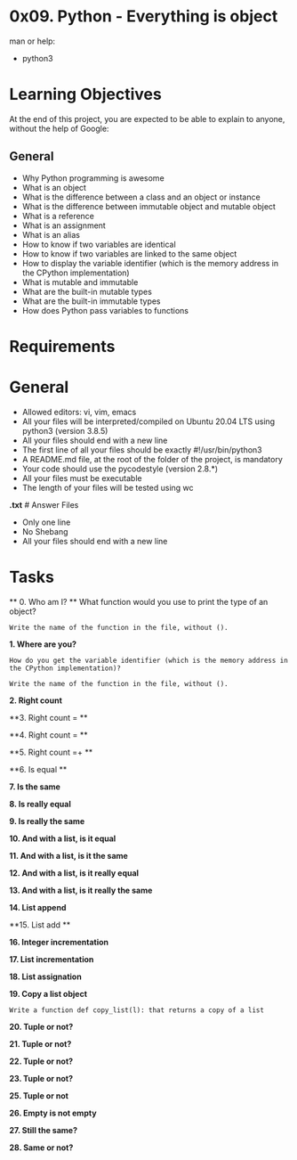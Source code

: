 # 0x09. Python - Everything is object

man or help:

- python3

# Learning Objectives

At the end of this project, you are expected to be able to explain to anyone, without the help of Google:

## General

- Why Python programming is awesome
- What is an object
- What is the difference between a class and an object or instance
- What is the difference between immutable object and mutable object
- What is a reference
- What is an assignment
- What is an alias
- How to know if two variables are identical
- How to know if two variables are linked to the same object
- How to display the variable identifier (which is the memory address in the CPython implementation)
- What is mutable and immutable
- What are the built-in mutable types
- What are the built-in immutable types
- How does Python pass variables to functions

# Requirements

# General

- Allowed editors: vi, vim, emacs
- All your files will be interpreted/compiled on Ubuntu 20.04 LTS using python3 (version 3.8.5)
- All your files should end with a new line
- The first line of all your files should be exactly #!/usr/bin/python3
- A README.md file, at the root of the folder of the project, is mandatory
- Your code should use the pycodestyle (version 2.8.*)
- All your files must be executable
- The length of your files will be tested using wc

**.txt** # Answer Files

- Only one line
- No Shebang
- All your files should end with a new line

# Tasks

** 0. Who am I? **
	What function would you use to print the type of an object?

	Write the name of the function in the file, without ().

**1. Where are you?**

	How do you get the variable identifier (which is the memory address in the CPython implementation)?

	Write the name of the function in the file, without ().

**2. Right count**

**3. Right count = **

**4. Right count = **

**5. Right count =+ **

**6. Is equal **

**7. Is the same**

**8. Is really equal**

**9. Is really the same**

**10. And with a list, is it equal**

**11. And with a list, is it the same**

**12. And with a list, is it really equal**

**13. And with a list, is it really the same**

**14. List append**

**15. List add **

**16. Integer incrementation**

**17. List incrementation**

**18. List assignation**

**19. Copy a list object**
	
	Write a function def copy_list(l): that returns a copy of a list

**20. Tuple or not?**

**21. Tuple or not?**

**22. Tuple or not?**

**23. Tuple or not?**

**25. Tuple or not**

**26. Empty is not empty**

**27. Still the same?**

**28. Same or not?**
